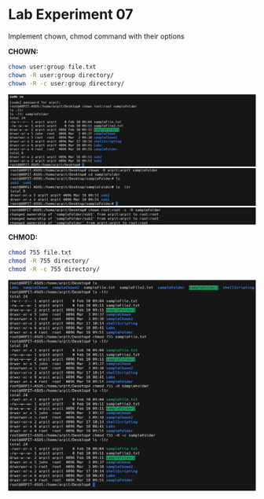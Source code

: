 # Lab Experiment 07

Implement chown, chmod command with their options

**CHOWN:**
```sh
chown user:group file.txt
chown -R user:group directory/
chown -R -c user:group directory/
```
![alt text](image.png)
![alt text](image-1.png)
![alt text](image-2.png)

**CHMOD:**
```sh
chmod 755 file.txt
chmod -R 755 directory/
chmod -R -c 755 directory/
```

![alt text](image-3.png)